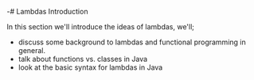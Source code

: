 -# Lambdas Introduction

In this section we'll introduce the ideas of lambdas, we'll;

 * discuss some background to lambdas and functional programming in general.
 * talk about functions vs. classes in Java
 * look at the basic syntax for lambdas in Java

